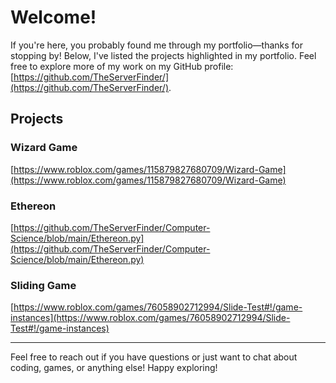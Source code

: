 # Welcome!

If you're here, you probably found me through my portfolio—thanks for stopping by! Below, I've listed the projects highlighted in my portfolio. Feel free to explore more of my work on my GitHub profile: [https://github.com/TheServerFinder/](https://github.com/TheServerFinder/).

## Projects

### Wizard Game
[https://www.roblox.com/games/115879827680709/Wizard-Game](https://www.roblox.com/games/115879827680709/Wizard-Game)

### Ethereon
[https://github.com/TheServerFinder/Computer-Science/blob/main/Ethereon.py](https://github.com/TheServerFinder/Computer-Science/blob/main/Ethereon.py)

### Sliding Game
[https://www.roblox.com/games/76058902712994/Slide-Test#!/game-instances](https://www.roblox.com/games/76058902712994/Slide-Test#!/game-instances)

---

Feel free to reach out if you have questions or just want to chat about coding, games, or anything else! Happy exploring!
